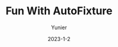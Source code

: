 ---
title: Fun With AutoFixture
tags: [.NET]
author: "Yunier"
date: "2023-1-2"
description: "Using AutoFixture to simplify unit testing."
published: false
---